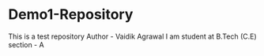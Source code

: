 # Demo1-Repository
This is a test repository
Author - Vaidik Agrawal
I am student at B.Tech (C.E) section - A